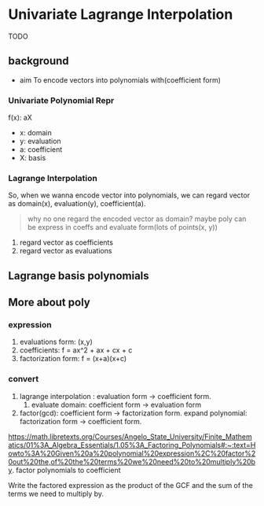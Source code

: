 # Univariate Lagrange Interpolation
TODO


## background
* aim
To encode vectors into polynomials with(coefficient form)

### Univariate Polynomial Repr
f(x): aX
* x: domain
* y: evaluation
* a: coefficient
* X: basis

### Lagrange Interpolation

So, when we wanna encode vector into polynomials, we can regard vector as
domain(x), evaluation(y), coefficient(a).
> why no one regard the encoded vector as domain?
> maybe poly can be express in coeffs and evaluate form(lots of points(x, y))

1. regard vector as coefficients
2. regard vector as evaluations



## Lagrange basis polynomials



## More about poly
### expression
1. evaluations form: (x,y)
2. coefficients: f = ax^2 + ax + cx + c
3. factorization form: f = (x+a)(x+c)

### convert
1. lagrange interpolation : evaluation form -> coefficient form.
   1. evaluate domain:  coefficient form -> evaluation form
2. factor(gcd): coefficient form -> factorization form.
   expand polynomial: factorization form -> coefficient form.

https://math.libretexts.org/Courses/Angelo_State_University/Finite_Mathematics/01%3A_Algebra_Essentials/1.05%3A_Factoring_Polynomials#:~:text=Howto%3A%20Given%20a%20polynomial%20expression%2C%20factor%20out%20the,of%20the%20terms%20we%20need%20to%20multiply%20by.
factor polynomials to coefficient

Write the factored expression as the product of the GCF and the sum of the terms we need to multiply by.